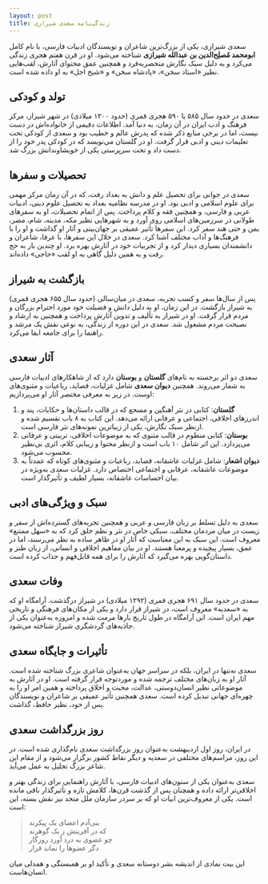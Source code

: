 ```yaml
---
layout: post
title: زندگینامه سعدی شیرازی
---
```


سعدی شیرازی، یکی از بزرگ‌ترین شاعران و نویسندگان ادبیات فارسی، با نام کامل **ابومحمد مُصلِح‌الدین بن عبدالله شیرازی** شناخته می‌شود. او در قرن هفتم هجری زندگی می‌کرد و به دلیل سبک نگارش منحصربه‌فرد و همچنین عمق محتوای آثارش، لقب‌هایی نظیر «استاد سخن»، «پادشاه سخن» و «شیخ اجل» به او داده شده است.

## تولد و کودکی
سعدی در حدود سال ۵۸۵ یا ۵۹۰ هجری قمری (حدود ۱۲۰۰ میلادی) در شهر شیراز، مرکز فرهنگ و ادب ایران در آن زمان، به دنیا آمد. اطلاعات دقیمی از خانواده‌اش در دست نیست، اما در برخی منابع ذکر شده که پدرش عالم و خطیب بود و سعدی از کودکی تحت تعلیمات دینی و ادبی قرار گرفت. او در گلستان می‌نویسد که در کودکی پدر خود را از دست داد و تحت سرپرستی یکی از خویشاوندانش بزرگ شد.

## تحصیلات و سفرها
سعدی در جوانی برای تحصیل علم و دانش به بغداد رفت، که در آن زمان مرکز مهمی برای علوم اسلامی و ادبی بود. او در مدرسه نظامیه بغداد به تحصیل علوم دینی، ادبیات عربی و فارسی، و همچنین فقه و کلام پرداخت. پس از اتمام تحصیلات، او به سفرهای طولانی در سرزمین‌های اسلامی روی آورد و به شهرهایی نظیر مکه، مدینه، شام، مصر، یمن و حتی هند سفر کرد. این سفرها تأثیر عمیقی بر جهان‌بینی و آثار او گذاشت و او را با فرهنگ‌ها و آداب مختلف آشنا کرد. سعدی در خلال این سفرها، با عرفا، شاعران و دانشمندان بسیاری دیدار کرد و از تجربیات خود در آثارش بهره برد.
او چندین بار به حج رفت و به همین دلیل گاهی به او لقب «حاجی» داده‌اند.

## بازگشت به شیراز
پس از سال‌ها سفر و کسب تجربه، سعدی در میان‌سالی (حدود سال ۶۵۵ هجری قمری) به شیراز بازگشت. در این زمان، او به دلیل دانش و فضیلت خود مورد احترام بزرگان و مردم قرار گرفت. او در شیراز به تألیف و تدوین آثارش پرداخت و همچنین به ارشاد و نصیحت مردم مشغول شد. سعدی در این دوره از زندگی، به نوعی نقش یک مرشد و راهنما را برای جامعه ایفا می‌کرد.

## آثار سعدی
سعدی دو اثر برجسته به نام‌های **گلستان** و **بوستان** دارد که از شاهکارهای ادبیات فارسی به شمار می‌روند. همچنین **دیوان سعدی** شامل غزلیات، قصاید، رباعیات و مثنوی‌های اوست. در زیر به معرفی مختصر آثار او می‌پردازیم:
1. **گلستان**: کتابی در نثر آهنگین و مسجع که در قالب داستان‌ها و حکایات، پند و اندرزهای اخلاقی، اجتماعی و عرفانی ارائه می‌دهد. این کتاب به ۸ باب تقسیم شده و ازنظر سبک نگارش، یکی از زیباترین نمونه‌های نثر فارسی است.
2. **بوستان**: کتابی منظوم در قالب مثنوی که به موضوعات اخلاقی، تربیتی و عرفانی می‌پردازد. این اثر شامل ۱۰ باب است و ازنظر محتوا و زیبایی کلام، اثری بی‌نظیر محسوب می‌شود.
3. **دیوان اشعار**: شامل غزلیات عاشقانه، قصاید، رباعیات و مثنوی‌های کوتاه که عمدتاً به موضوعات عاشقانه، عرفانی و اجتماعی اختصاص دارد. غزلیات سعدی به‌ویژه در بیان احساسات عاشقانه، بسیار لطیف و تأثیرگذار است.

## سبک و ویژگی‌های ادبی
سعدی به دلیل تسلط بر زبان فارسی و عربی و همچنین تجربه‌های گسترده‌اش از سفر و زیست در میان مردمان مختلف، سبکی خاص در نثر و نظم خلق کرد که به «سهل ممتنع» معروف است. این سبک به این معناست که آثار او در ظاهر ساده به نظر می‌رسند، اما در عمق، بسیار پیچیده و پرمعنا هستند. او در بیان مفاهیم اخلاقی و انسانی، از زبان طنز و داستان‌گویی بهره می‌گیرد که آثارش را برای همه قابل‌فهم و جذاب کرده است.

## وفات سعدی
سعدی در حدود سال ۶۹۱ هجری قمری (۱۲۹۲ میلادی) در شیراز درگذشت. آرامگاه او که به «سعدیه» معروف است، در شیراز قرار دارد و یکی از مکان‌های فرهنگی و تاریخی مهم ایران است. این آرامگاه در طول تاریخ بارها مرمت شده و امروزه به‌عنوان یکی از جاذبه‌های گردشگری شیراز شناخته می‌شود.

## تأثیرات و جایگاه سعدی
سعدی نه‌تنها در ایران، بلکه در سراسر جهان به‌عنوان شاعری بزرگ شناخته شده است. آثار او به زبان‌های مختلف ترجمه شده و موردتوجه قرار گرفته است. او در آثارش به موضوعاتی نظیر انسان‌دوستی، عدالت، محبت و اخلاق پرداخته و همین امر او را به چهره‌ای جهانی تبدیل کرده است. سعدی همچنین تأثیر عمیقی بر شاعران و نویسندگان پس از خود، نظیر حافظ، گذاشت.

## روز بزرگداشت سعدی
در ایران، روز اول اردیبهشت به‌عنوان روز بزرگداشت سعدی نام‌گذاری شده است. در این روز، مراسم‌های مختلفی در سعدیه و دیگر نقاط کشور برگزار می‌شود و از مقام این شاعر بزرگ تجلیل به عمل می‌آید.

سعدی به‌عنوان یکی از ستون‌های ادبیات فارسی، با آثارش راهنمایی برای زندگی بهتر و اخلاقی‌تر ارائه داده و همچنان پس از گذشت قرن‌ها، کلامش تازه و تأثیرگذار باقی مانده است. یکی از معروف‌ترین ابیات او که بر سردر سازمان ملل متحد نیز نقش بسته، این است:
> بنی‌آدم اعضای یک پیکرند  
> که در آفرینش ز یک گوهرند  
> چو عضوی به درد آورد روزگار  
> دگر عضوها را نماند قرار

این بیت نمادی از اندیشه بشر دوستانه سعدی و تأکید او بر همبستگی و همدلی میان انسان‌هاست.
